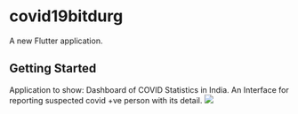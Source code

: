 # covid19bitdurg

A new Flutter application.

## Getting Started

Application to show:
Dashboard of COVID Statistics in India.
An Interface for reporting suspected covid +ve person with its detail.
![](https://firebasestorage.googleapis.com/v0/b/sampletvf-8aa59.appspot.com/o/WhatsApp%20Image%202020-06-02%20at%2013.46.17.jpeg?alt=media&token=5d205a07-22e2-4afc-af40-8f46bb970640)
